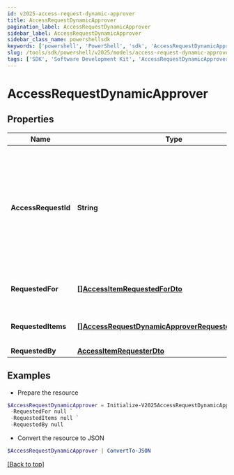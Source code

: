 ```yaml
---
id: v2025-access-request-dynamic-approver
title: AccessRequestDynamicApprover
pagination_label: AccessRequestDynamicApprover
sidebar_label: AccessRequestDynamicApprover
sidebar_class_name: powershellsdk
keywords: ['powershell', 'PowerShell', 'sdk', 'AccessRequestDynamicApprover', 'V2025AccessRequestDynamicApprover'] 
slug: /tools/sdk/powershell/v2025/models/access-request-dynamic-approver
tags: ['SDK', 'Software Development Kit', 'AccessRequestDynamicApprover', 'V2025AccessRequestDynamicApprover']
---
```



# AccessRequestDynamicApprover

## Properties

Name | Type | Description | Notes
------------ | ------------- | ------------- | -------------
**AccessRequestId** | **String** | The unique ID of the access request object. Can be used with the [access request status endpoint](https://developer.sailpoint.com/idn/api/beta/list-access-request-status) to get the status of the request.  | [required]
**RequestedFor** | [**[]AccessItemRequestedForDto**](access-item-requested-for-dto) | Identities access was requested for. | [required]
**RequestedItems** | [**[]AccessRequestDynamicApproverRequestedItemsInner**](access-request-dynamic-approver-requested-items-inner) | The access items that are being requested. | [required]
**RequestedBy** | [**AccessItemRequesterDto**](access-item-requester-dto) |  | [required]

## Examples

- Prepare the resource
```powershell
$AccessRequestDynamicApprover = Initialize-V2025AccessRequestDynamicApprover  -AccessRequestId 4b4d982dddff4267ab12f0f1e72b5a6d `
 -RequestedFor null `
 -RequestedItems null `
 -RequestedBy null
```

- Convert the resource to JSON
```powershell
$AccessRequestDynamicApprover | ConvertTo-JSON
```


[[Back to top]](#) 


